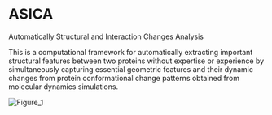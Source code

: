 # ASICA
Automatically Structural and Interaction Changes Analysis

This is a computational framework for automatically extracting important structural features between two proteins without expertise or experience by simultaneously capturing essential geometric features and their dynamic changes from protein conformational change patterns obtained from molecular dynamics simulations. 

![Figure_1](https://user-images.githubusercontent.com/66928602/198208650-f0106a99-f55d-4200-8b8b-2eb37ffa3d20.jpg)
